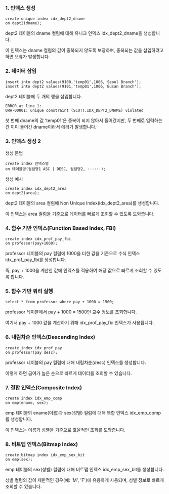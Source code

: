 ### 1. 인덱스 생성
```
create unique index idx_dept2_dname
on dept2(dname);
```
dept2 테이블의 dname 컬럼에 대해 유니크 인덱스 idx_dept2_dname을 생성합니다. 

이 인덱스는 dname 컬럼의 값이 중복되지 않도록 보장하며, 중복되는 값을 삽입하려고 하면 오류가 발생합니다.

### 2. 데이터 삽입
```
insert into dept2 values(9100,'temp01',1006,'Seoul Branch');
insert into dept2 values(9101,'temp01',1006,'Busan Branch');
```
dept2 테이블에 두 개의 행을 삽입합니다. 
```
ERROR at line 1:
ORA-00001: unique constraint (SCOTT.IDX_DEPT2_DNAME) violated
```
첫 번째 dname의 값 'temp01'은 중복이 되지 않아서 들어갔지만, 두 번째로 입력하는 건 이미 들어간 dname이라서 에러가 발생합니다.

### 3. 인덱스 생성 2
생성 문법
```
create index 인덱스명
on 테이블명(컬럼명1 ASC | DESC, 컬럼명2, ······);
```
생성 예시
```
create index idx_dept2_area
on dept2(area);
```
dept2 테이블의 area 컬럼에 Non Unique Index(idx_dept2_area)를 생성합니다. 

이 인덱스는 area 컬럼을 기준으로 데이터를 빠르게 조회할 수 있도록 도와줍니다.

### 4. 함수 기반 인덱스(Function Based Index, FBI)
```
create index idx_prof_pay_fbi
on professor(pay+1000);
```
professor 테이블의 pay 컬럼에 1000을 더한 값을 기준으로 수식 인덱스 idx_prof_pay_fbi를 생성합니다. 

즉, pay + 1000을 계산한 값에 인덱스를 적용하여 해당 값으로 빠르게 조회할 수 있도록 합니다.

### 5. 함수 기반 쿼리 실행
```
select * from professor where pay + 1000 = 1500;
```
professor 테이블에서 pay + 1000 = 1500인 교수 정보를 조회합니다.

여기서 pay + 1000 값을 계산하기 위해 idx_prof_pay_fbi 인덱스가 사용됩니다.

### 6. 내림차순 인덱스(Descending Index)
```
create index idx_prof_pay
on professor(pay desc);
```
professor 테이블의 pay 컬럼에 대해 내림차순(desc) 인덱스를 생성합니다.

이렇게 하면 급여가 높은 순으로 빠르게 데이터를 조회할 수 있습니다.

### 7. 결합 인덱스(Composite Index)
```
create index idx_emp_comp
on emp(ename, sex);
```
emp 테이블의 ename(이름)과 sex(성별) 컬럼에 대해 복합 인덱스 idx_emp_comp를 생성합니다.

이 인덱스는 이름과 성별을 기준으로 효율적인 조회를 도와줍니다.

### 8. 비트맵 인덱스(Bitmap Index)
```
create bitmap index idx_emp_sex_bit
on emp(sex);
```
emp 테이블의 sex(성별) 컬럼에 대해 비트맵 인덱스 idx_emp_sex_bit를 생성합니다. 

성별 컬럼의 값이 제한적인 경우(예: 'M', 'F')에 유용하게 사용되며, 성별 정보로 빠르게 조회할 수 있습니다.
